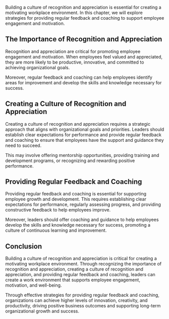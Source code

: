 
Building a culture of recognition and appreciation is essential for creating a motivating workplace environment. In this chapter, we will explore strategies for providing regular feedback and coaching to support employee engagement and motivation.

The Importance of Recognition and Appreciation
----------------------------------------------

Recognition and appreciation are critical for promoting employee engagement and motivation. When employees feel valued and appreciated, they are more likely to be productive, innovative, and committed to achieving organizational goals.

Moreover, regular feedback and coaching can help employees identify areas for improvement and develop the skills and knowledge necessary for success.

Creating a Culture of Recognition and Appreciation
--------------------------------------------------

Creating a culture of recognition and appreciation requires a strategic approach that aligns with organizational goals and priorities. Leaders should establish clear expectations for performance and provide regular feedback and coaching to ensure that employees have the support and guidance they need to succeed.

This may involve offering mentorship opportunities, providing training and development programs, or recognizing and rewarding positive performance.

Providing Regular Feedback and Coaching
---------------------------------------

Providing regular feedback and coaching is essential for supporting employee growth and development. This requires establishing clear expectations for performance, regularly assessing progress, and providing constructive feedback to help employees improve.

Moreover, leaders should offer coaching and guidance to help employees develop the skills and knowledge necessary for success, promoting a culture of continuous learning and improvement.

Conclusion
----------

Building a culture of recognition and appreciation is critical for creating a motivating workplace environment. Through recognizing the importance of recognition and appreciation, creating a culture of recognition and appreciation, and providing regular feedback and coaching, leaders can create a work environment that supports employee engagement, motivation, and well-being.

Through effective strategies for providing regular feedback and coaching, organizations can achieve higher levels of innovation, creativity, and productivity, driving positive business outcomes and supporting long-term organizational growth and success.

